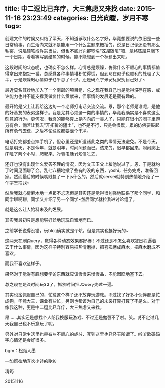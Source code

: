 title: 中二逗比已弃疗，大三焦虑又来找
date: 2015-11-16 23:23:49
categories: 日光向暖，岁月不寒
tags: 
---

创建文件的时候又纠结了半天，不知道该取什么名字好，毕竟想要说的依旧是一些日常琐事，而生活向来就不是能用一个什么主题来概括的，说是日记倒还没有那么私密，说是随笔或许妥当些，但也不能此次都取名“这是随笔”吧，最终还是只敲下一个日期。看看等写到结尾的时候，能不能想到一个标题出来吧。

这段时间的状态呢，也确实不怎么样。心情总是烦躁，仿佛什么不顺心的事情都值得拿出来抱怨一番。总感觉各种事情堆积忙得慌，但到现在似乎也顺利的处理了大半，于是烦躁的心情似乎也平息了不少。还是码点字来安抚安抚自己好了~<!-- more -->

最近莫名其妙地加入了一个南邮的项目组，总之现在我自己也是觉得没存在感，或许能力也并不能支撑我做出什么贡献来，但事情的发展还是蛮有趣的。

最开始是父上让我给这边的一个老师打电话交流交流。恩，那个老师是谁呢，是他的好基友的表弟这样子。我是尤其心烦这一类的事情的，毕竟我确实是不喜欢这么刻意的行为。更何况，我真的能够算上是内向的一类人了，只能在很小的圈子里游刃有余，倘若让我去“开拓新的疆土”，也不是不行，只是会很累，累的仿佛要鼓起所有勇气去做，之后不论成败都要泄个干净。

电话打完都差点摔手机了。但心里还是知道诸此之类的事情无法避免。不是今天，就是明天，不是今年，就是明年，时间问题而已。该来的，迟早都回来。闷闷爬上床睡了两个小时，爬起来，对着电话发短信过去。

还好也没有出现什么爱答不理的情况，因为文玉玉父上和他说过了。恩，于是就约了时间见面聊了会。乱七八糟地撤了些有的没的东西，yoshi，任务完成，准备回家。然而最后的时候嘴贱提了一下js什么的，然后就sensei就特别热情地介绍了一个学生给我~

然后我就心情麻木地一点都不忐忑但是其实还是觉得很勉强地联系了那个同学，和同学聊啊聊，同学又介绍了另一个同学~然后同学就拉我进讨论组了。

就是这么让人始料未及的发展。

其实我最初只是想能够好好地玩玩自留地而已。

之前学长说得没错，玩blog确实就是个坑。但是其实也挺好玩的~

这两天在刷jQuery，觉得各种动态效果都好棒！不过还是不怎么喜欢被日程逼着去干什么事情，因为这样子特别容易把热情磨掉，把喜欢磨成麻木，把麻木磨成不喜欢。

而我不喜欢这样子。

果然对于觉得有趣想要学的东西就应该慢慢来慢慢品，不能囫囵地塞下去。

总之现在是没时间玩32了，抓紧时间把JQuery先过一遍。

其实也蛮佩服自己的，忙成这个样子还不放弃玩游戏。不过找了好多小伙伴都是忙成狗，毕竟大三，课业有些忙，另则也都该为自己的未来打算打算了不是么。对于像我这种，更是中二逗比已弃疗，大三焦虑又来找。

昂……其实还是想找个人陪我换服玩游戏，不过还是勉强不了啦。笑。说不定过几天我自己也不乐意玩了呢。

另外对日常生活里也是有些不顺心的成分，写到这里也已经无所谓了。听听歌码码字心情还是会好很多。

bgm：松烟入墨 

一如既往地喜欢小诗的歌的

凊筠

20151116